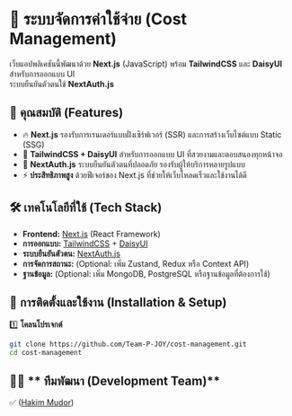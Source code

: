# 🚀 ระบบจัดการค่าใช้จ่าย (Cost Management)

เว็บแอปพลิเคชันนี้พัฒนาด้วย **Next.js** (JavaScript) พร้อม **TailwindCSS** และ **DaisyUI** สำหรับการออกแบบ UI  
ระบบยืนยันตัวตนใช้ **NextAuth.js**

## 📌 คุณสมบัติ (Features)

- 🔥 **Next.js** รองรับการเรนเดอร์แบบฝั่งเซิร์ฟเวอร์ (SSR) และการสร้างเว็บไซต์แบบ Static (SSG)
- 🎨 **TailwindCSS + DaisyUI** สำหรับการออกแบบ UI ที่สวยงามและตอบสนองทุกหน้าจอ
- 🔐 **NextAuth.js** ระบบยืนยันตัวตนที่ปลอดภัย รองรับผู้ให้บริการหลายรูปแบบ
- ⚡ **ประสิทธิภาพสูง** ด้วยฟีเจอร์ของ Next.js ที่ช่วยให้เว็บโหลดเร็วและใช้งานได้ดี

## 🛠️ เทคโนโลยีที่ใช้ (Tech Stack)

- **Frontend:** [Next.js](https://nextjs.org/) (React Framework)
- **การออกแบบ:** [TailwindCSS](https://tailwindcss.com/) + [DaisyUI](https://daisyui.com/)
- **ระบบยืนยันตัวตน:** [NextAuth.js](https://next-auth.js.org/)
- **การจัดการสถานะ:** (Optional: เพิ่ม Zustand, Redux หรือ Context API)
- **ฐานข้อมูล:** (Optional: เพิ่ม MongoDB, PostgreSQL หรือฐานข้อมูลที่ต้องการใช้)

## 🔧 การติดตั้งและใช้งาน (Installation & Setup)

1️⃣ **โคลนโปรเจกต์**

```sh
git clone https://github.com/Team-P-JOY/cost-management.git
cd cost-management
```

## 👨‍💻 ** ทีมพัฒนา (Development Team)**

✅ ([Hakim Mudor](https://github.com/kimookpong))
